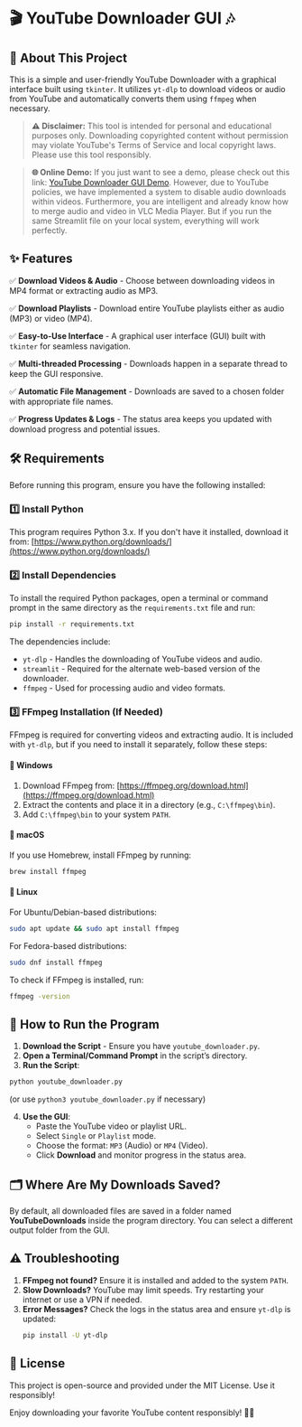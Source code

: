 # 🎬 YouTube Downloader GUI 🎶

## 📌 About This Project

This is a simple and user-friendly YouTube Downloader with a graphical interface built using `tkinter`. It utilizes `yt-dlp` to download videos or audio from YouTube and automatically converts them using `ffmpeg` when necessary.

> **⚠ Disclaimer:** This tool is intended for personal and educational purposes only. Downloading copyrighted content without permission may violate YouTube's Terms of Service and local copyright laws. Please use this tool responsibly.

> **🌐 Online Demo:** If you just want to see a demo, please check out this link: [YouTube Downloader GUI Demo](https://youtubedownloadergui.streamlit.app/). However, due to YouTube policies, we have implemented a system to disable audio downloads within videos. Furthermore, you are intelligent and already know how to merge audio and video in VLC Media Player. But if you run the same Streamlit file on your local system, everything will work perfectly.

## ✨ Features

✅ **Download Videos & Audio** - Choose between downloading videos in MP4 format or extracting audio as MP3.

✅ **Download Playlists** - Download entire YouTube playlists either as audio (MP3) or video (MP4).

✅ **Easy-to-Use Interface** - A graphical user interface (GUI) built with `tkinter` for seamless navigation.

✅ **Multi-threaded Processing** - Downloads happen in a separate thread to keep the GUI responsive.

✅ **Automatic File Management** - Downloads are saved to a chosen folder with appropriate file names.

✅ **Progress Updates & Logs** - The status area keeps you updated with download progress and potential issues.

## 🛠 Requirements

Before running this program, ensure you have the following installed:

### 1️⃣ Install Python
This program requires Python 3.x. If you don't have it installed, download it from:
[https://www.python.org/downloads/](https://www.python.org/downloads/)

### 2️⃣ Install Dependencies
To install the required Python packages, open a terminal or command prompt in the same directory as the `requirements.txt` file and run:

```bash
pip install -r requirements.txt
```

The dependencies include:
- `yt-dlp` - Handles the downloading of YouTube videos and audio.
- `streamlit` - Required for the alternate web-based version of the downloader.
- `ffmpeg` - Used for processing audio and video formats.

### 3️⃣ FFmpeg Installation (If Needed)
FFmpeg is required for converting videos and extracting audio. It is included with `yt-dlp`, but if you need to install it separately, follow these steps:

#### 📌 Windows
1. Download FFmpeg from: [https://ffmpeg.org/download.html](https://ffmpeg.org/download.html)
2. Extract the contents and place it in a directory (e.g., `C:\ffmpeg\bin`).
3. Add `C:\ffmpeg\bin` to your system `PATH`.

#### 🍎 macOS
If you use Homebrew, install FFmpeg by running:
```bash
brew install ffmpeg
```

#### 🐧 Linux
For Ubuntu/Debian-based distributions:
```bash
sudo apt update && sudo apt install ffmpeg
```

For Fedora-based distributions:
```bash
sudo dnf install ffmpeg
```

To check if FFmpeg is installed, run:
```bash
ffmpeg -version
```

## 🚀 How to Run the Program

1. **Download the Script** - Ensure you have `youtube_downloader.py`.
2. **Open a Terminal/Command Prompt** in the script’s directory.
3. **Run the Script**:

```bash
python youtube_downloader.py
```
(or use `python3 youtube_downloader.py` if necessary)

4. **Use the GUI**:
   - Paste the YouTube video or playlist URL.
   - Select `Single` or `Playlist` mode.
   - Choose the format: `MP3` (Audio) or `MP4` (Video).
   - Click **Download** and monitor progress in the status area.

## 🗂 Where Are My Downloads Saved?
By default, all downloaded files are saved in a folder named **YouTubeDownloads** inside the program directory. You can select a different output folder from the GUI.

## ⚠ Troubleshooting

1. **FFmpeg not found?** Ensure it is installed and added to the system `PATH`.
2. **Slow Downloads?** YouTube may limit speeds. Try restarting your internet or use a VPN if needed.
3. **Error Messages?** Check the logs in the status area and ensure `yt-dlp` is updated:
   ```bash
   pip install -U yt-dlp
   ```

## 📜 License
This project is open-source and provided under the MIT License. Use it responsibly!

Enjoy downloading your favorite YouTube content responsibly! 🎥🎵

